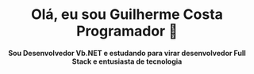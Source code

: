 <div align="center">
  <h1>Olá, eu sou Guilherme Costa Programador 👋</h1>
  <p><strong>Sou Desenvolvedor Vb.NET e estudando para virar desenvolvedor Full Stack e entusiasta de tecnologia</strong></p>
</div>
